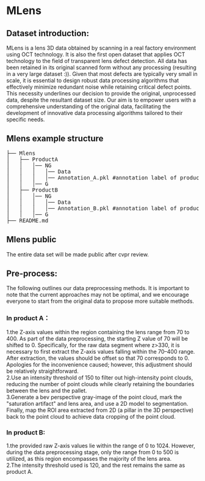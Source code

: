 # MLens
## Dataset introduction:
MLens is a lens 3D data obtained by scanning in a real factory environment using OCT technology. It is also the first open dataset that applies OCT technology to the field of transparent lens defect detection. All data has been retained in its original scanned form without any processing (resulting in a very large dataset :)). Given that most defects are typically very small in scale, it is essential to design robust data processing algorithms that effectively minimize redundant noise while retaining critical defect points. This necessity underlines our decision to provide the original, unprocessed data, despite the resultant dataset size. Our aim is to empower users with a comprehensive understanding of the original data, facilitating the development of innovative data processing algorithms tailored to their specific needs.
## Mlens example structure  
<pre>
├── Mlens
│   ├── ProductA
│   │   │── NG
│   │   │   │── Data
│   │   │   │── Annotation_A.pkl #annotation label of product A.
│   │   │── G
│   ├── ProductB
│   │   │── NG
│   │   │   │── Data
│   │   │   │── Annotation_B.pkl #annotation label of product B.
│   │   │── G
├── README.md
</pre>
## Mlens public 
The entire data set will be made public after cvpr review.

## Pre-process:
The following outlines our data preprocessing methods. It is important to note that the current approaches may not be optimal, and we encourage everyone to start from the original data to propose more suitable methods.

### In product A：  
1.the Z-axis values within the region containing the lens range from 70 to 400. As part of the data preprocessing, the starting Z value of 70 will be shifted to 0. Specifically, for the raw data segment where z>330, it is necessary to first extract the Z-axis values falling within the 70–400 range. After extraction, the values should be offset so that 70 corresponds to 0. Apologies for the inconvenience caused; however, this adjustment should be relatively straightforward.  
2.Use an intensity threshold of 150 to filter out high-intensity point clouds, reducing the number of point clouds while clearly retaining the boundaries between the lens and the pallet.  
3.Generate a bev perspective gray-image of the point cloud, mark the "saturation artifact" and lens area, and use a 2D model to segmentation. Finally, map the ROI area extracted from 2D (a pillar in the 3D perspective) back to the point cloud to achieve data cropping of the point cloud.


### In product B:
1.the provided raw Z-axis values lie within the range of 0 to 1024. However, during the data preprocessing stage, only the range from 0 to 500 is utilized, as this region encompasses the majority of the lens area.  
2.The intensity threshold used is 120, and the rest remains the same as product A.

